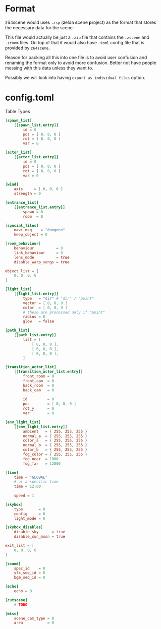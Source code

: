 # Format

z64scene would uses `.zsp` (**z**elda **s**cene **p**roject) as the format
that stores the necessary data for the scene.

This file would actually be just a `.zip` file that contains the `.zscene`
and `.zroom` files. On top of that it would also have `.toml` config file
that is provided by `z64scene`.

Reason for packing all this into one file is to avoid user confusion and
renaming the format only to avoid more confusion. Better not have people
messing with this data unless they want to.

Possibly we will look into having `export as individual files` option.


# config.toml

Table Types

```toml
[spawn_list]
	[[spawn_list.entry]]
		id = 0
		pos = [ 0, 0, 0 ]
		rot = [ 0, 0, 0 ]
		var = 0

[actor_list]
	[[actor_list.entry]]
		id = 0
		pos = [ 0, 0, 0 ]
		rot = [ 0, 0, 0 ]
		var = 0

[wind]
	axis     = [ 0, 0, 0 ]
	strength = 0

[entrance_list]
	[[entrance_list.entry]]
		spawn = 0
		room  = 0

[special_files]
	navi_msg    = "dungeon"
	keep_object = 0

[room_behaviour]
	behaviour          = 0
	link_behaviour     = 0
	lens_mode          = true
	disable_warp_songs = true

object_list = [
	0, 0, 0, 0
]

[light_list]
	[[light_list.entry]]
		type   = "dir" # "dir" / "point"
		vector = [ 0, 0, 0 ]
		color  = [ 0, 0, 0 ]
		# these are processed only if "point"
		radius = 0
		glow   = false

[path_list]
	[[path_list.entry]]
		list = [
			[ 0, 0, 0 ],
			[ 0, 0, 0 ],
			[ 0, 0, 0 ],
		]

[transition_actor_list]
	[[transition_actor_list.entry]]
		front_room = 0
		front_cam  = 0
		back_room  = 0
		back_cam   = 0
		
		id         = 0
		pos        = [ 0, 0, 0 ]
		rot_y      = 0
		var        = 0

[env_light_list]
	[[env_light_list.entry]]
		ambient   = { 255, 255, 255 }
		normal_a  = { 255, 255, 255 }
		color_a   = { 255, 255, 255 }
		normal_b  = { 255, 255, 255 }
		color_b   = { 255, 255, 255 }
		fog_color = { 255, 255, 255 }
		fog_near  = 1000
		fog_far   = 12800

[time]
	time = "GLOBAL"
	# or a specific time
	time = 12.00
	
	speed = 1

[skybox]
	type       = 0
	config     = 0
	light_mode = 0

[skybox_disables]
	disable_sky      = true
	disable_sun_moon = true

exit_list = [
	0, 0, 0, 0
]

[sound]
	spec_id    = 0
	sfx_seq_id = 0
	bgm_seq_id = 0

[echo]
	echo = 0

[cutscene]
	# TODO

[misc]
	scene_cam_type = 0
	area           = 0
```